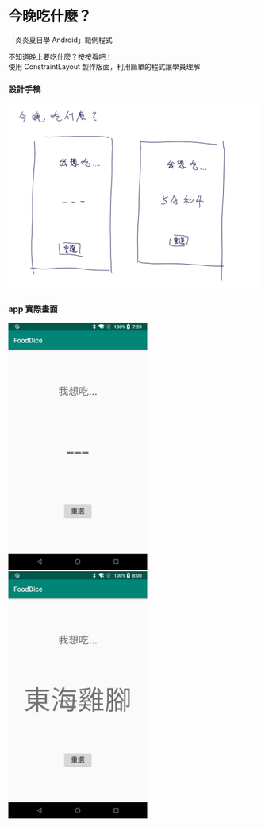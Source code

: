 # 今晚吃什麼？

「炎炎夏日學 Android」範例程式  

不知道晚上要吃什麼？按按看吧！  
使用 ConstraintLayout 製作版面，利用簡單的程式讓學員理解

### 設計手稿

<img src="https://raw.githubusercontent.com/j796160836/FoodDice/master/screenshots/design.png" width="550" />

### app 實際畫面

<img src="https://raw.githubusercontent.com/j796160836/FoodDice/master/screenshots/picture01.png" width="280" />  <img src="https://raw.githubusercontent.com/j796160836/FoodDice/master/screenshots/picture02.png" width="280" />
